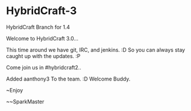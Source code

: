 HybridCraft-3
=============

HybridCraft Branch for 1.4

Welcome to HybridCraft 3.0...

This time around we have git, IRC, and jenkins. :D So you can always stay caught up with the updates. :P

Come join us in #hybridcraft2.. 

Added aanthony3 To the team. :D Welcome Buddy.


~Enjoy

~~SparkMaster